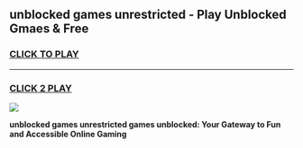 
## unblocked games unrestricted - Play Unblocked Gmaes & Free
<h3>
<a href="https://premium.freeplayer.one?title=unblocked_games_unrestricted&ref=20F">CLICK TO PLAY</a></h3>
<hr>

<h3>
<a href="https://premium.freeplayer.one?title=unblocked_games_unrestricted&ref=20F">CLICK 2 PLAY</a>
  
</h3>

<a href="https://premium.freeplayer.one?title=unblocked_games_unrestricted&ref=20F/"><img src="https://clearcache.store/games.png"></a>


**unblocked games unrestricted games unblocked: Your Gateway to Fun and Accessible Online Gaming**

